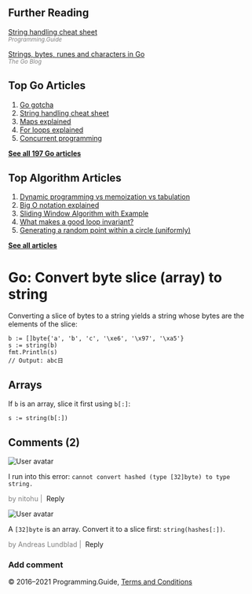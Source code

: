 



## Further Reading

[String handling cheat sheet](string-functions-reference-cheat-sheet.html)  
<span style="color: grey; font-style: italic; font-size: smaller">Programming.Guide</span>

[Strings, bytes, runes and characters in Go](https://blog.golang.org/strings)  
<span style="color: grey; font-style: italic; font-size: smaller">The Go Blog</span>

## Top Go Articles

1.  [Go gotcha](go-gotcha.html)
2.  [String handling cheat sheet](string-functions-reference-cheat-sheet.html)
3.  [Maps explained](maps-explained.html)
4.  [For loops explained](for-loop.html)
5.  [Concurrent programming](go-concurrency-tutorial.html)

[**See all 197 Go articles**](index.html)



## Top Algorithm Articles

1.  [Dynamic programming vs memoization vs tabulation](../dynamic-programming-vs-memoization-vs-tabulation.html)
2.  [Big O notation explained](../big-o-notation-explained.html)
3.  [Sliding Window Algorithm with Example](../sliding-window-example.html)
4.  [What makes a good loop invariant?](../what-makes-a-good-loop-invariant.html)
5.  [Generating a random point within a circle (uniformly)](../random-point-within-circle.html)

[**See all articles**](../index.html)

# Go: Convert byte slice (array) to string

Converting a slice of bytes to a string yields a string whose bytes are the elements of the slice:

    b := []byte{'a', 'b', 'c', '\xe6', '\x97', '\xa5'}
    s := string(b)
    fmt.Println(s)
    // Output: abc日

## Arrays

If `b` is an array, slice it first using `b[:]`:

    s := string(b[:])

## Comments (2)

![User avatar](https://www.gravatar.com/avatar/018d61a7452fce6ca7801c083f8d9517?d=mp)

I run into this error: `cannot convert hashed (type [32]byte) to type string.`

<span style="color: grey">by nitohu | </span> <span class="reply-button">Reply</span>

![User avatar](https://www.gravatar.com/avatar/99e100243aaa8b1469b1ed4e8bbecb06?d=mp)

A `[32]byte` is an array. Convert it to a slice first: `string(hashes[:])`.

<span style="color: grey">by Andreas Lundblad | </span> <span class="reply-button">Reply</span>

### Add comment

© 2016–2021 Programming.Guide, [Terms and Conditions](../terms-and-conditions.html)

